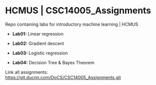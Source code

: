 # HCMUS | CSC14005_Assignments
 Repo containing labs for introductory machine learning | HCMUS
 
- **Lab01:** Linear regression
 
- **Lab02:** Gradient descent

- **Lab03:** Logistic regression

- **Lab04:** Decision Tree & Bayes Theorem


 
 Link all assignments: https://git.ducnn.com/DoCS/CSC14005_Assignments.git
